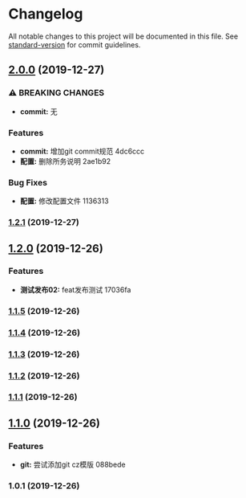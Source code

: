 # Changelog

All notable changes to this project will be documented in this file. See [standard-version](https://github.com/conventional-changelog/standard-version) for commit guidelines.

## [2.0.0](///compare/v1.2.1...v2.0.0) (2019-12-27)


### ⚠ BREAKING CHANGES

* **commit:** 无

### Features

* **commit:** 增加git commit规范 4dc6ccc
* **配置:** 删除所务说明 2ae1b92


### Bug Fixes

* **配置:** 修改配置文件 1136313

### [1.2.1](///compare/v1.2.0...v1.2.1) (2019-12-27)

## [1.2.0](///compare/v1.1.5...v1.2.0) (2019-12-26)


### Features

* **测试发布02:** feat发布测试 17036fa

### [1.1.5](///compare/v1.1.4...v1.1.5) (2019-12-26)

### [1.1.4](///compare/v1.1.3...v1.1.4) (2019-12-26)

### [1.1.3](///compare/v1.1.2...v1.1.3) (2019-12-26)

### [1.1.2](///compare/v1.1.1...v1.1.2) (2019-12-26)

### [1.1.1](///compare/v1.1.0...v1.1.1) (2019-12-26)

## [1.1.0](///compare/v1.0.1...v1.1.0) (2019-12-26)


### Features

* **git:** 尝试添加git cz模版 088bede

### 1.0.1 (2019-12-26)
